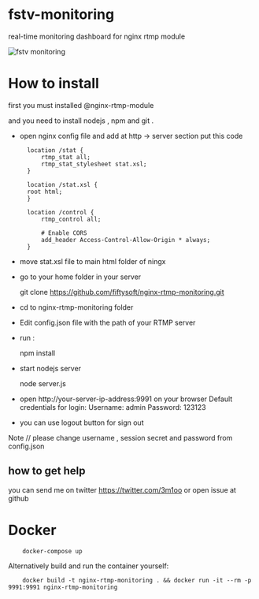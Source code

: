 # fstv-monitoring
real-time monitoring dashboard for nginx rtmp module

![fstv monitoring](https://cloud.githubusercontent.com/assets/16119345/15388844/9f66917e-1dbc-11e6-9726-2a4912d74352.png)

# How to install

first you must installed @nginx-rtmp-module

and you need to install nodejs , npm and git .


* open nginx config file and add at http -> server section put this code


        location /stat {
            rtmp_stat all;
            rtmp_stat_stylesheet stat.xsl;
        }

        location /stat.xsl {
	    root html;
        }

	    location /control {
	        rtmp_control all;

	        # Enable CORS
	        add_header Access-Control-Allow-Origin * always;
	    }

* move stat.xsl file to main html folder of ningx

* go to your home folder in your server

	git clone https://github.com/fiftysoft/nginx-rtmp-monitoring.git

* cd to nginx-rtmp-monitoring folder 

* Edit config.json file with the path of your RTMP server 

* run :

	npm install

* start nodejs server

	node server.js

* open http://your-server-ip-address:9991 on your browser
    Default credentials for login:
    Username: admin
    Password: 123123

* you can use logout button for sign out

Note // please change username , session secret and password from config.json


## how to get help
you can send me on twitter https://twitter.com/3m1oo 
or open issue at github


# Docker

        docker-compose up

Alternatively build and run the container yourself:

        docker build -t nginx-rtmp-monitoring . && docker run -it --rm -p 9991:9991 nginx-rtmp-monitoring
